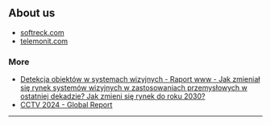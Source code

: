 ## About us
+ [softreck.com](http://softreck.com)
+ [telemonit.com](http://telemonit.com)



### More

+ [Detekcja obiektów w systemach wizyjnych - Raport www - Jak zmieniał się rynek systemów wizyjnych w zastosowaniach przemysłowych w ostatniej dekadzie? Jak zmieni się rynek do roku 2030?](https://www.teleoperator.info/)
+ [CCTV 2024 - Global Report](http://cctv.teleoperator.info)




<script type="module">    
  import mermaid from 'https://cdn.jsdelivr.net/npm/mermaid@10/dist/mermaid.esm.min.mjs';
  //import mermaid from 'https://cdn.jsdelivr.net/npm/mermaid@10.8.0/dist/mermaid.min.js';
  mermaid.initialize({
    startOnReady:true,
    theme: 'forest',
    flowchart:{
            useMaxWidth:false,
            htmlLabels:true
        }
  });
  mermaid.init(undefined, '.language-mermaid');
</script>




---

